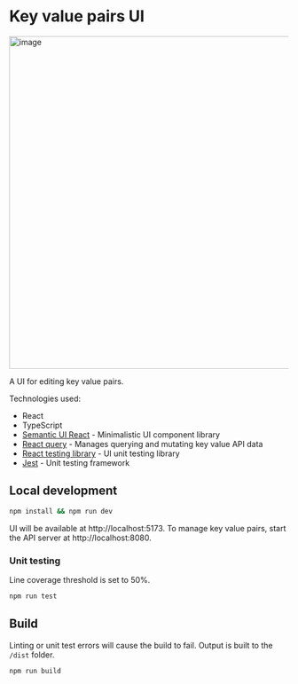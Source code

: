 # Key value pairs UI

<img width="600" alt="image" src="https://github.com/danielpquinn/key-value-ui/assets/300894/ecd53f2d-64b2-46a8-9457-a37f9a44e68e">

A UI for editing key value pairs.

Technologies used:
* React
* TypeScript
* [Semantic UI React](https://github.com/Semantic-Org/Semantic-UI-React) - Minimalistic UI component library
* [React query](https://github.com/tanstack/query) - Manages querying and mutating key value API data
* [React testing library](https://github.com/testing-library/react-testing-library) - UI unit testing library
* [Jest](https://github.com/jestjs/jest) - Unit testing framework

## Local development

```bash
npm install && npm run dev
```

UI will be available at http://localhost:5173. To manage key value pairs, start the API server at http://localhost:8080.

### Unit testing

Line coverage threshold is set to 50%.

```bash
npm run test
```

## Build

Linting or unit test errors will cause the build to fail. Output is built to the `/dist` folder.

```bash
npm run build
```
